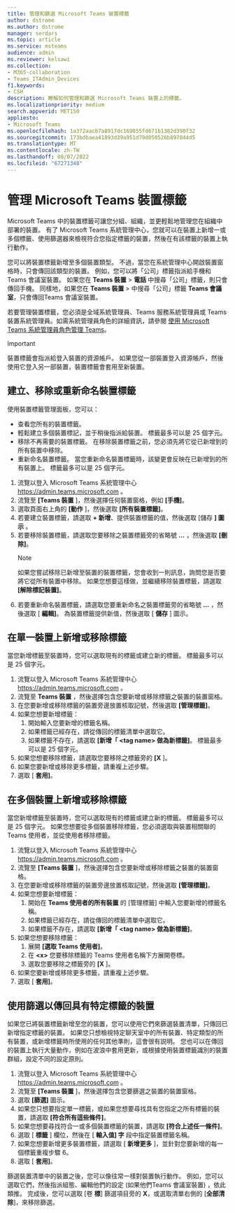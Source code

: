 ```yaml
---
title: 管理和篩選 Microsoft Teams 裝置標籤
author: dstrome
ms.author: dstrome
manager: serdars
ms.topic: article
ms.service: msteams
audience: admin
ms.reviewer: kelsawi
ms.collection:
- M365-collaboration
- Teams_ITAdmin_Devices
f1.keywords:
- CSH
description: 瞭解如何管理和篩選 Microsoft Teams 裝置上的標籤。
ms.localizationpriority: medium
search.appverid: MET150
appliesto:
- Microsoft Teams
ms.openlocfilehash: 1a372aacb7a8917dc169855fd671b1382d390f32
ms.sourcegitcommit: 173bdbaea41893d39a951d79d050526b897044d5
ms.translationtype: MT
ms.contentlocale: zh-TW
ms.lasthandoff: 08/07/2022
ms.locfileid: "67271348"
---
```

# <a name="manage-microsoft-teams-device-tags"></a>管理 Microsoft Teams 裝置標籤

Microsoft Teams 中的裝置標籤可讓您分組、組織，並更輕鬆地管理您在組織中部署的裝置。 有了 Microsoft Teams 系統管理中心，您就可以在裝置上新增一或多個標籤、使用篩選器來檢視符合您指定標籤的裝置，然後在有該標籤的裝置上執行動作。

您可以將裝置標籤新增至多個裝置類型。 不過，當您在系統管理中心開啟裝置窗格時，只會傳回該類型的裝置。 例如，您可以將「公司」標籤指派給手機和Teams 會議室裝置。 如果您在 **Teams 裝置**  >  **電話** 中搜尋「公司」標籤，則只會傳回手機。 同樣地，如果您在 **Teams 裝置**  >  中搜尋「公司」標籤 **Teams 會議室**，只會傳回Teams 會議室裝置。

若要管理裝置標籤，您必須是全域系統管理員、Teams 服務系統管理員或 Teams 裝置系統管理員。如需系統管理員角色的詳細資訊，請參閱 [使用 Microsoft Teams 系統管理員角色管理 Teams](../using-admin-roles.md)。

> [!IMPORTANT]
> 裝置標籤會指派給登入裝置的資源帳戶。 如果您從一部裝置登入資源帳戶，然後使用它登入另一部裝置，裝置標籤會套用至新裝置。

## <a name="create-remove-or-rename-device-tags"></a>建立、移除或重新命名裝置標籤

使用裝置標籤管理面板，您可以：

- 查看您所有的裝置標籤。
- 輕鬆建立多個裝置標記，並于稍後指派給裝置。 標籤最多可以是 25 個字元。
- 移除不再需要的裝置標籤。 在移除裝置標籤之前，您必須先將它從已新增到的所有裝置中移除。
- 重新命名裝置標籤。 當您重新命名裝置標籤時，該變更會反映在已新增到的所有裝置上。 標籤最多可以是 25 個字元。

1. 流覽以登入 Microsoft Teams 系統管理中心 https://admin.teams.microsoft.com 。
2. 流覽至 **[Teams 裝置** ]，然後選擇任何裝置窗格，例如 **[手機]**。
3. 選取頁面右上角的 **[動作** ]，然後選取 **[所有裝置標籤]**。
4. 若要建立裝置標籤，請選取 **+ 新增**、提供裝置標籤的值，然後選取 [儲存 **] 圖示** 。
5. 若要移除裝置標籤，請選取您要移除之裝置標籤旁的省略號 **...** ，然後選取 **[刪除]**。
    > [!NOTE]
    > 如果您嘗試移除已新增至裝置的裝置標籤，您會收到一則訊息，詢問您是否要將它從所有裝置中移除。 如果您想要這樣做，並繼續移除裝置標籤，請選取 **[解除標記裝置]**。
6. 若要重新命名裝置標籤，請選取您要重新命名之裝置標籤旁的省略號 **...** ，然後選取 [ **編輯]**。 為裝置標籤提供新值，然後選取 [ **儲存** ] 圖示。

## <a name="add-or-remove-tags-on-a-single-device"></a>在單一裝置上新增或移除標籤

當您新增標籤至裝置時，您可以選取現有的標籤或建立新的標籤。 標籤最多可以是 25 個字元。

1. 流覽以登入 Microsoft Teams 系統管理中心 https://admin.teams.microsoft.com 。
2. 流覽至 **Teams 裝置** ，然後選擇包含您要新增或移除標籤之裝置的裝置窗格。
3. 在您要新增或移除標籤的裝置旁邊放置核取記號，然後選取 **[管理標籤]**。
4. 如果您想要新增標籤：
    1. 開始輸入您要新增的標籤名稱。
    2. 如果標籤已經存在，請從傳回的標籤清單中選取它。
    3. 如果標籤不存在，請選取 **[新增「 \<tag name> 做為新標籤]**。 標籤最多可以是 25 個字元。
5. 如果您想要移除標籤，請選取您要移除之標籤旁的 **[X** ]。
6. 如果您要新增或移除更多標籤，請重複上述步驟。
7. 選取 [ **套用]**。

## <a name="add-or-remove-tags-on-multiple-devices"></a>在多個裝置上新增或移除標籤

當您新增標籤至裝置時，您可以選取現有的標籤或建立新的標籤。 標籤最多可以是 25 個字元。 如果您想要從多個裝置移除標籤，您必須選取與裝置相關聯的 Teams 使用者，並從使用者移除標籤。

1. 流覽以登入 Microsoft Teams 系統管理中心 https://admin.teams.microsoft.com 。
2. 流覽至 **[Teams 裝置** ]，然後選擇包含您要新增或移除標籤之裝置的裝置窗格。
3. 在您要新增或移除標籤的裝置旁邊放置核取記號，然後選取 **[管理標籤]**。
4. 如果您想要新增標籤：
    1. 開始在 **Teams 使用者的所有裝置** 的 [管理標籤] 中輸入您要新增的標籤名稱。
    2. 如果標籤已經存在，請從傳回的標籤清單中選取它。
    3. 如果標籤不存在，請選取 **[新增「 \<tag name> 做為新標籤]**。
5. 如果您想要移除標籤：
    1. 展開 **[選取 Teams 使用者]**。
    2. 在 **\<x>** 您要移除標籤的 Teams 使用者名稱下方展開卷標。
    3. 選取您要移除之標籤旁的 **[X** ]。
6. 如果您要新增或移除更多標籤，請重複上述步驟。
7. 選取 [ **套用]**。

## <a name="use-filters-to-return-devices-with-a-specific-tag"></a>使用篩選以傳回具有特定標籤的裝置

如果您已將裝置標籤新增至您的裝置，您可以使用它們來篩選裝置清單，只傳回已新增指定標籤的裝置。 如果您只想檢視特定聊天室中的所有裝置、特定類型的所有裝置，或新增標籤時所使用的任何其他準則，這會很有説明。 您也可以在傳回的裝置上執行大量動作，例如在波浪中套用更新，或根據使用裝置標籤識別的裝置群組，設定不同的設定原則。

1. 流覽以登入 Microsoft Teams 系統管理中心 https://admin.teams.microsoft.com 。
2. 流覽至 **[Teams 裝置** ]，然後選擇包含您要篩選之裝置的裝置窗格。
3. 選取 **[篩選]** 圖示。
4. 如果您只想要指定單一標籤，或如果您想要尋找具有您指定之所有標籤的裝置，請選取 **[符合所有這些條件]**。
5. 如果您想要尋找符合一或多個裝置標籤的裝置，請選取 **[符合上述任一條件]**。
6. 選取 [ **標籤** ] 欄位，然後在 [ **輸入值] 字** 段中指定裝置標籤名稱。
7. 如果您想要新增更多裝置標籤，請選取 [ **新增更多** ]，並針對您要新增的每一個標籤重複步驟 6。
8. 選取 [ **套用]**。

篩選裝置清單中的裝置之後，您可以像往常一樣對裝置執行動作。 例如，您可以選取它們，然後指派組態、編輯他們的設定 (如果他們Teams 會議室裝置) ，依此類推。 完成後，您可以選取 [卷 **標**] 篩選項目旁的 **X**，或選取清單右側的 [**全部清除**]，來移除篩選。
